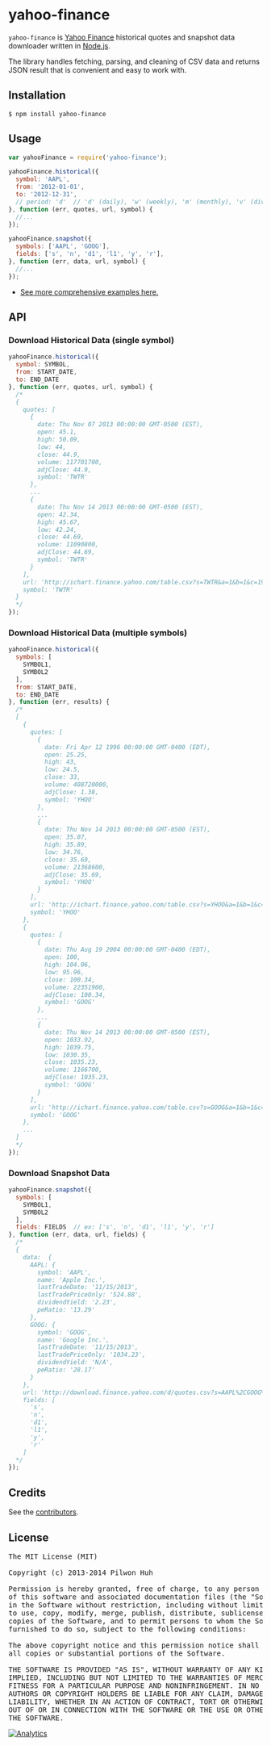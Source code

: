 # yahoo-finance

`yahoo-finance` is [Yahoo Finance](http://finance.yahoo.com/) historical quotes and snapshot data downloader written in [Node.js](http://nodejs.org/).

The library handles fetching, parsing, and cleaning of CSV data and returns JSON result that is convenient and easy to work with.


## Installation

    $ npm install yahoo-finance


## Usage

```js
var yahooFinance = require('yahoo-finance');

yahooFinance.historical({
  symbol: 'AAPL',
  from: '2012-01-01',
  to: '2012-12-31',
  // period: 'd'  // 'd' (daily), 'w' (weekly), 'm' (monthly), 'v' (dividends only)
}, function (err, quotes, url, symbol) {
  //...
});

yahooFinance.snapshot({
  symbols: ['AAPL', 'GOOG'],
  fields: ['s', 'n', 'd1', 'l1', 'y', 'r'],
}, function (err, data, url, symbol) {
  //...
});
```

* [See more comprehensive examples here.](https://github.com/pilwon/node-yahoo-finance/tree/master/examples)


## API

### Download Historical Data (single symbol)

```js
yahooFinance.historical({
  symbol: SYMBOL,
  from: START_DATE,
  to: END_DATE
}, function (err, quotes, url, symbol) {
  /*
  {
    quotes: [
      {
        date: Thu Nov 07 2013 00:00:00 GMT-0500 (EST),
        open: 45.1,
        high: 50.09,
        low: 44,
        close: 44.9,
        volume: 117701700,
        adjClose: 44.9,
        symbol: 'TWTR'
      },
      ...
      {
        date: Thu Nov 14 2013 00:00:00 GMT-0500 (EST),
        open: 42.34,
        high: 45.67,
        low: 42.24,
        close: 44.69,
        volume: 11090800,
        adjClose: 44.69,
        symbol: 'TWTR'
      }
    ],
    url: 'http://ichart.finance.yahoo.com/table.csv?s=TWTR&a=1&b=1&c=1900&d=11&e=15&f=2013&g=d&ignore=.csv',
    symbol: 'TWTR'
  }
  */
});
```

### Download Historical Data (multiple symbols)

```js
yahooFinance.historical({
  symbols: [
    SYMBOL1,
    SYMBOL2
  ],
  from: START_DATE,
  to: END_DATE
}, function (err, results) {
  /*
  [
    {
      quotes: [
        {
          date: Fri Apr 12 1996 00:00:00 GMT-0400 (EDT),
          open: 25.25,
          high: 43,
          low: 24.5,
          close: 33,
          volume: 408720000,
          adjClose: 1.38,
          symbol: 'YHOO'
        },
        ...
        {
          date: Thu Nov 14 2013 00:00:00 GMT-0500 (EST),
          open: 35.07,
          high: 35.89,
          low: 34.76,
          close: 35.69,
          volume: 21368600,
          adjClose: 35.69,
          symbol: 'YHOO'
        }
      ],
      url: 'http://ichart.finance.yahoo.com/table.csv?s=YHOO&a=1&b=1&c=1900&d=11&e=15&f=2013&g=d&ignore=.csv',
      symbol: 'YHOO'
    },
    {
      quotes: [
        {
          date: Thu Aug 19 2004 00:00:00 GMT-0400 (EDT),
          open: 100,
          high: 104.06,
          low: 95.96,
          close: 100.34,
          volume: 22351900,
          adjClose: 100.34,
          symbol: 'GOOG'
        },
        ...
        {
          date: Thu Nov 14 2013 00:00:00 GMT-0500 (EST),
          open: 1033.92,
          high: 1039.75,
          low: 1030.35,
          close: 1035.23,
          volume: 1166700,
          adjClose: 1035.23,
          symbol: 'GOOG'
        }
      ],
      url: 'http://ichart.finance.yahoo.com/table.csv?s=GOOG&a=1&b=1&c=1900&d=11&e=15&f=2013&g=d&ignore=.csv',
      symbol: 'GOOG'
    },
    ...
  ]
  */
});
```

### Download Snapshot Data

```js
yahooFinance.snapshot({
  symbols: [
    SYMBOL1,
    SYMBOL2
  ],
  fields: FIELDS  // ex: ['s', 'n', 'd1', 'l1', 'y', 'r']
}, function (err, data, url, fields) {
  /*
  {
    data:  {
      AAPL: {
        symbol: 'AAPL',
        name: 'Apple Inc.',
        lastTradeDate: '11/15/2013',
        lastTradePriceOnly: '524.88',
        dividendYield: '2.23',
        peRatio: '13.29'
      },
      GOOG: {
        symbol: 'GOOG',
        name: 'Google Inc.',
        lastTradeDate: '11/15/2013',
        lastTradePriceOnly: '1034.23',
        dividendYield: 'N/A',
        peRatio: '28.17'
      }
    },
    url: 'http://download.finance.yahoo.com/d/quotes.csv?s=AAPL%2CGOOG%2CMSFT%2CIBM%2CAMZN%2CORCL%2CINTC%2CQCOM%2CFB%2CCSCO%2CSAP%2CTSM%2CBIDU%2CEMC%2CHPQ%2CTXN%2CERIC%2CASML%2CCAJ%2CYHOO&f=snd1l1yr',
    fields: [
      's',
      'n',
      'd1',
      'l1',
      'y',
      'r'
    ]
  */
});
```


## Credits

  See the [contributors](https://github.com/pilwon/node-yahoo-finance/graphs/contributors).


## License

<pre>
The MIT License (MIT)

Copyright (c) 2013-2014 Pilwon Huh

Permission is hereby granted, free of charge, to any person obtaining a copy
of this software and associated documentation files (the "Software"), to deal
in the Software without restriction, including without limitation the rights
to use, copy, modify, merge, publish, distribute, sublicense, and/or sell
copies of the Software, and to permit persons to whom the Software is
furnished to do so, subject to the following conditions:

The above copyright notice and this permission notice shall be included in
all copies or substantial portions of the Software.

THE SOFTWARE IS PROVIDED "AS IS", WITHOUT WARRANTY OF ANY KIND, EXPRESS OR
IMPLIED, INCLUDING BUT NOT LIMITED TO THE WARRANTIES OF MERCHANTABILITY,
FITNESS FOR A PARTICULAR PURPOSE AND NONINFRINGEMENT. IN NO EVENT SHALL THE
AUTHORS OR COPYRIGHT HOLDERS BE LIABLE FOR ANY CLAIM, DAMAGES OR OTHER
LIABILITY, WHETHER IN AN ACTION OF CONTRACT, TORT OR OTHERWISE, ARISING FROM,
OUT OF OR IN CONNECTION WITH THE SOFTWARE OR THE USE OR OTHER DEALINGS IN
THE SOFTWARE.
</pre>

[![Analytics](https://ga-beacon.appspot.com/UA-47034562-15/node-yahoo-finance/readme?pixel)](https://github.com/pilwon/node-yahoo-finance)
